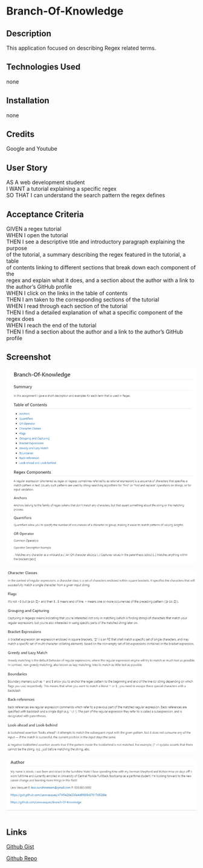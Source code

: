 # Branch-Of-Knowledge

## Description
This application focused on describing Regex related terms.

## Technologies Used
none

## Installation
none

## Credits
Google and Youtube

## User Story
AS A web development student<br>
I WANT a tutorial explaining a specific regex<br>
SO THAT I can understand the search pattern the regex defines

## Acceptance Criteria
GIVEN a regex tutorial<br>
WHEN I open the tutorial<br>
THEN I see a descriptive title and introductory paragraph explaining the purpose<br> 
of the tutorial, a summary describing the regex featured in the tutorial, a table<br> 
of contents linking to different sections that break down each component of the<br> 
regex and explain what it does, and a section about the author with a link to<br> 
the author’s GitHub profile<br>
WHEN I click on the links in the table of contents<br>
THEN I am taken to the corresponding sections of the tutorial<br>
WHEN I read through each section of the tutorial<br>
THEN I find a detailed explanation of what a specific component of the regex does<br>
WHEN I reach the end of the tutorial<br>
THEN I find a section about the author and a link to the author’s GitHub profile

## Screenshot
![app](images/GistScreenshot1.jpg)

![app](images/GistScreenshot2.jpg)

![app](images/GistScreenshot3.jpg)

## Links
[Github Gist](https://gist.github.com/Lexxvasquez/81c3f1c5fe73de12d1bb13b55c3b4d76)

[Github Repo](https://github.com/Lexxvasquez/Branch-Of-Knowledge)